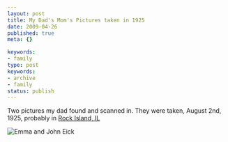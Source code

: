 ```yaml
---
layout: post
title: My Dad's Mom's Pictures taken in 1925
date: 2009-04-26
published: true
meta: {}

keywords:
- family
type: post
keywords:
- archive
- family
status: publish
---
```

Two pictures my dad found and scanned in.  They were taken, August 2nd, 1925, probably in [Rock Island, IL](http://maps.google.com/maps?f=q&source=s_q&hl=en&geocode=&q=rock+island,+iL&sll=42.504921,-83.371074&sspn=0.008526,0.016136&ie=UTF8&z=12&iwloc=A)

![Emma and John Eick](http://media.eick.us/media/photographs/2007/2007-07-17/2007-07-17-at-18-50-42-copy.jpg)
